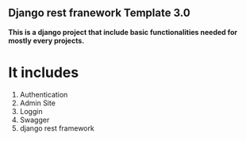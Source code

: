 
## Django rest franework  Template  3.0 

<strong>This is a django project that include basic functionalities needed for mostly every projects. </strong>

# It includes 
  1) Authentication
  2) Admin Site
  3) Loggin
  4) Swagger
  6) django rest framework



